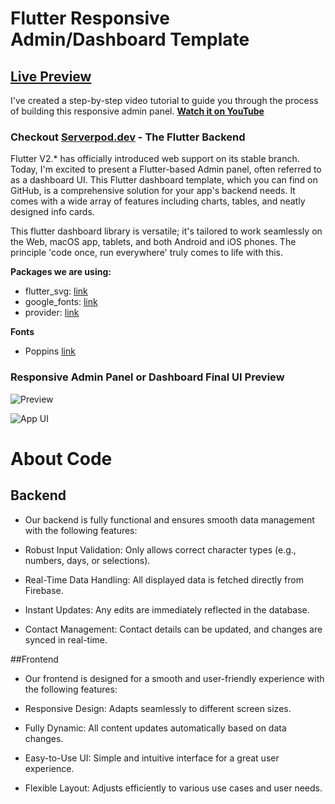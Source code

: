 # Flutter Responsive Admin/Dashboard Template

## [Live Preview](https://abuanwar072.github.io/Flutter-Responsive-Admin-Panel-or-Dashboard/#/)

I've created a step-by-step video tutorial to guide you through the process of building this responsive admin panel. **[Watch it on YouTube](https://youtu.be/_uOgXpEHNbc)**

### Checkout [Serverpod.dev](https://cutt.ly/Per1Z7ri) - The Flutter Backend

Flutter V2.\* has officially introduced web support on its stable branch. Today, I'm excited to present a Flutter-based Admin panel, often referred to as a dashboard UI. This Flutter dashboard template, which you can find on GitHub, is a comprehensive solution for your app's backend needs. It comes with a wide array of features including charts, tables, and neatly designed info cards.

This flutter dashboard library is versatile; it's tailored to work seamlessly on the Web, macOS app, tablets, and both Android and iOS phones. The principle 'code once, run everywhere' truly comes to life with this.

**Packages we are using:**

- flutter_svg: [link](https://pub.dev/packages/flutter_svg)
- google_fonts: [link](https://pub.dev/packages/google_fonts)
- provider: [link](https://pub.dev/packages/provider)

**Fonts**

- Poppins [link](https://fonts.google.com/specimen/Poppins)

### Responsive Admin Panel or Dashboard Final UI Preview

![Preview](/gif.gif)

![App UI](/ui.png)


# About Code
## Backend
- Our backend is fully functional and ensures smooth data management with the following features:

 - Robust Input Validation: Only allows correct character types (e.g., numbers, days, or selections).
 - Real-Time Data Handling: All displayed data is fetched directly from Firebase.
 - Instant Updates: Any edits are immediately reflected in the database.
 - Contact Management: Contact details can be updated, and changes are synced in real-time.


##Frontend
- Our frontend is designed for a smooth and user-friendly experience with the following features:

 - Responsive Design: Adapts seamlessly to different screen sizes.
 - Fully Dynamic: All content updates automatically based on data changes.
 - Easy-to-Use UI: Simple and intuitive interface for a great user experience.
 - Flexible Layout: Adjusts efficiently to various use cases and user needs.